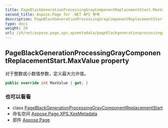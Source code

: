 ```yaml
---
title: PageBlackGenerationProcessingGrayComponentReplacementStart.MaxValue
second_title: Aspose.Page for .NET API 参考
description: PageBlackGenerationProcessingGrayComponentReplacementStart 财产. 对于整数或小数值参数定义最大允许值
type: docs
weight: 20
url: /zh/net/aspose.page.xps.xpsmetadata/pageblackgenerationprocessinggraycomponentreplacementstart/maxvalue/
---
```

## PageBlackGenerationProcessingGrayComponentReplacementStart.MaxValue property

对于整数或小数值参数，定义最大允许值。

```csharp
public override int MaxValue { get; }
```

### 也可以看看

* class [PageBlackGenerationProcessingGrayComponentReplacementStart](../)
* 命名空间 [Aspose.Page.XPS.XpsMetadata](../../pageblackgenerationprocessinggraycomponentreplacementstart/)
* 部件 [Aspose.Page](../../../)


